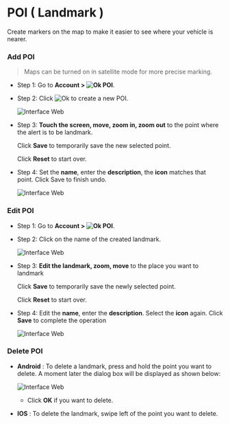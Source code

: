 #  POI ( Landmark )

Create markers on the map to make it easier to see where your vehicle is nearer.

<div id="poi"> 
</div>

### Add POI

> Maps can be turned on in satellite mode for more precise marking.

* Step 1: Go to **Account  > <span class="icon-left svg-filter-info">![Ok](/docs/assets/images/web-interface/icon/SVG/icons8-flag-2.svg) POI**.

* Step 2: Click <span class="icon-left svg-filter-info">![Ok](/docs/assets/images/web-interface/icon/SVG/plus.svg) to create a new POI.

    <span class="icon-left5">![Interface Web](/docs/assets/images/web-english/gotrack365-el/add-poi-3.jpg)

* Step 3: **Touch the screen, move, zoom in, zoom out** to the point where the alert is to be landmark.

    Click **Save** to temporarily save the new selected point.

    Click **Reset** to start over.

* Step 4: Set the **name**, enter the **description**, the **icon** matches that point. Click Save to finish undo.

    <span class="icon-left5">![Interface Web](/docs/assets/images/web-english/gotrack365-el/add-poi-4.jpg)

### Edit POI

* Step 1: Go to **Account  > <span class="icon-left svg-filter-info">![Ok](/docs/assets/images/web-interface/icon/SVG/icons8-flag-2.svg) POI**.
* Step 2: Click on the name of the created landmark.

    <span class="icon-left5">![Interface Web](/docs/assets/images/web-english/gotrack365-el/edit-poi-3.jpg)

* Step 3: **Edit the landmark, zoom, move** to the place you want to landmark

    Click **Save** to temporarily save the newly selected point.

    Click **Reset** to start over.

* Step 4: Edit the **name**, enter the **description**. Select the **icon** again. Click **Save** to complete the operation

    <span class="icon-left5">![Interface Web](/docs/assets/images/web-english/gotrack365-el/edit-poi.jpg)

### Delete POI

* **Android** : To delete a landmark, press and hold the point you want to delete. A moment later the dialog box will be displayed as shown below:

    <span class="icon-left4">![Interface Web](/docs/assets/images/web-english/gotrack365-el/delete-poi.jpg)
    
    * Click **OK** if you want to delete.

* **IOS** : To delete the landmark, swipe left of the point you want to delete.

